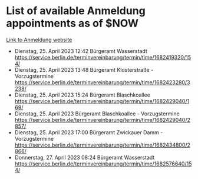 # List of available Anmeldung appointments as of $NOW
[Link to Anmeldung website](https://service.berlin.de/terminvereinbarung/termin/tag.php?termin=1&anliegen[]=120686&dienstleisterlist=122210,122217,327316,122219,327312,122227,327314,122231,327346,122243,327348,122254,122252,329742,122260,329745,122262,329748,122271,327278,122273,327274,122277,327276,330436,122280,327294,122282,327290,122284,327292,122291,327270,122285,327266,122286,327264,122296,327268,150230,329760,122297,327286,122294,327284,122312,329763,122314,329775,122304,327330,122311,327334,122309,327332,317869,122281,327352,122279,329772,122283,122276,327324,122274,327326,122267,329766,122246,327318,122251,327320,122257,327322,122208,327298,122226,327300&herkunft=http%3A%2F%2Fservice.berlin.de%2Fdienstleistung%2F120686%2F)
- Dienstag, 25. April 2023 12:42 Bürgeramt Wasserstadt https://service.berlin.de/terminvereinbarung/termin/time/1682419320/154/
- Dienstag, 25. April 2023 13:48 Bürgeramt Klosterstraße - Vorzugstermine https://service.berlin.de/terminvereinbarung/termin/time/1682423280/3238/
- Dienstag, 25. April 2023 15:24 Bürgeramt Blaschkoallee https://service.berlin.de/terminvereinbarung/termin/time/1682429040/169/
- Dienstag, 25. April 2023  Bürgeramt Blaschkoallee - Vorzugstermine https://service.berlin.de/terminvereinbarung/termin/time/1682429040/2857/
- Dienstag, 25. April 2023 17:00 Bürgeramt Zwickauer Damm - Vorzugstermine https://service.berlin.de/terminvereinbarung/termin/time/1682434800/2866/
- Donnerstag, 27. April 2023 08:24 Bürgeramt Wasserstadt https://service.berlin.de/terminvereinbarung/termin/time/1682576640/154/
